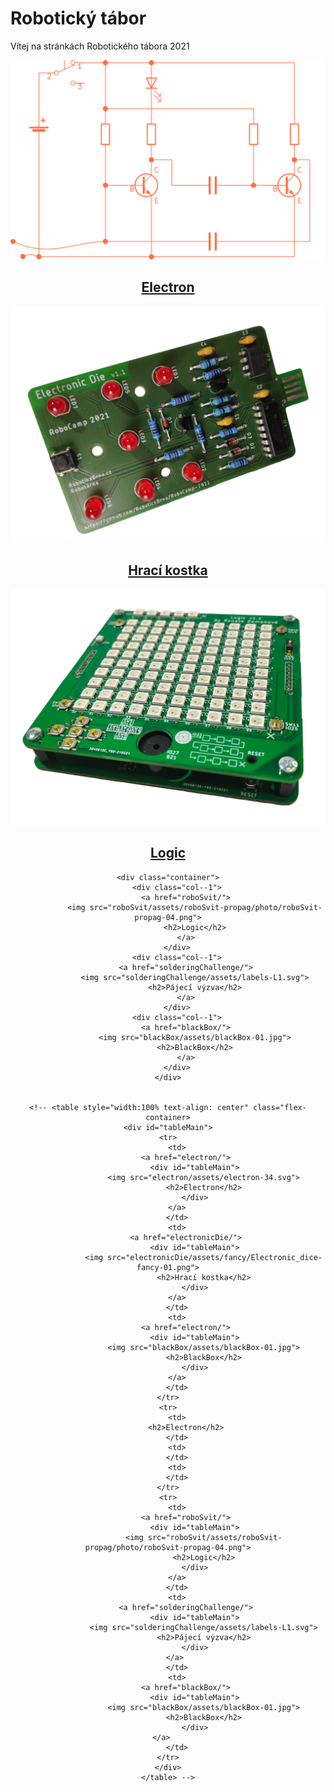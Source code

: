 # Robotický tábor
Vítej na stránkách Robotického tábora 2021


<div align="center">
    <div class="container">
        <div class="col--1">
            <a href="electron/">
                <img src="electron/assets/electron-34.svg">
                <h2>Electron</h2>
            </a>
        </div>
        <div class="col--1">
            <a href="electronicDie/">
                <img src="electronicDie/assets/fancy/Electronic_dice-fancy-01.png">
                <h2>Hrací kostka</h2>
            </a>
        </div>
        <div class="col--1">
            <a href="electron/">
                <img src="logic/assets/fancy/Logic_fancy-1.png">
                <h2>Logic</h2>
            </a>
        </div>
    </div>

    <div class="container">
        <div class="col--1">
            <a href="roboSvit/">
                <img src="roboSvit/assets/roboSvit-propag/photo/roboSvit-propag-04.png">
                <h2>Logic</h2>
            </a>
        </div>
        <div class="col--1">
            <a href="solderingChallenge/">
                <img src="solderingChallenge/assets/labels-L1.svg">
                <h2>Pájecí výzva</h2>
            </a>
        </div>
        <div class="col--1">
            <a href="blackBox/">
                <img src="blackBox/assets/blackBox-01.jpg">
                <h2>BlackBox</h2>
            </a>
        </div>
    </div>


    <!-- <table style="width:100% text-align: center" class="flex-container>
    <div id="tableMain">
    <tr>
        <td>
            <a href="electron/">
                <div id="tableMain">
                    <img src="electron/assets/electron-34.svg">
                    <h2>Electron</h2>
                </div>
            </a>    
        </td>
        <td>
            <a href="electronicDie/">
                <div id="tableMain">
                    <img src="electronicDie/assets/fancy/Electronic_dice-fancy-01.png">
                    <h2>Hrací kostka</h2>
                </div>
            </a>    
        </td>
        <td>
            <a href="electron/">
                <div id="tableMain">
                    <img src="blackBox/assets/blackBox-01.jpg">
                    <h2>BlackBox</h2>
                </div>
            </a>    
        </td>
    </tr>
    <tr>
        <td>
            <h2>Electron</h2>
        </td>
        <td>
        </td>
        <td>
        </td>
    </tr>
    <tr>
        <td>
            <a href="roboSvit/">
                <div id="tableMain">
                    <img src="roboSvit/assets/roboSvit-propag/photo/roboSvit-propag-04.png">
                    <h2>Logic</h2>
                </div>
            </a>    
        </td>
        <td>
            <a href="solderingChallenge/">
                <div id="tableMain">
                    <img src="solderingChallenge/assets/labels-L1.svg">
                    <h2>Pájecí výzva</h2>
                </div>
            </a>     
        </td>
        <td>
            <a href="blackBox/">
                <div id="tableMain">
                    <img src="blackBox/assets/blackBox-01.jpg">
                    <h2>BlackBox</h2>
                </div>
            </a>           
        </td>
    </tr>
    </div>
    </table> -->
</div>

<!-- 
    <hr>

    <hr>

    <hr>
    <a href="electron/">
        <img src="electronicDie/assets/fancy/Electronic_dice-fancy-01.png">
        <h2>Hrací kostka</h2>
    </a>
    <hr> -->



<!-- !!! note
    Lorem ipsum dolor sit amet, consectetur adipiscing elit. Nulla et euismod
    nulla. Curabitur feugiat, tortor non consequat finibus, justo purus auctor
    massa, nec semper lorem quam in massa.

    ``` python
    def bubble_sort(items):
        for i in range(len(items)):
            for j in range(len(items) - 1 - i):
                if items[j] > items[j + 1]:
                    items[j], items[j + 1] = items[j + 1], items[j]
    ```

    Nunc eu odio eleifend, blandit leo a, volutpat sapien. Phasellus posuere in
    sem ut cursus. Nullam sit amet tincidunt ipsum, sit amet elementum turpis.
    Etiam ipsum quam, mattis in purus vitae, lacinia fermentum enim. -->